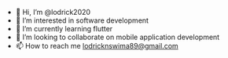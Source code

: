 - 👋 Hi, I’m @lodrick2020
- 👀 I’m interested in software development
- 🌱 I’m currently learning flutter 
- 💞️ I’m looking to collaborate on mobile application development
- 📫 How to reach me lodricknswima89@gmail.com

<!---
lodrick2020/lodrick2020 is a ✨ special ✨ repository because its `README.md` (this file) appears on your GitHub profile.
You can click the Preview link to take a look at your changes.
--->
